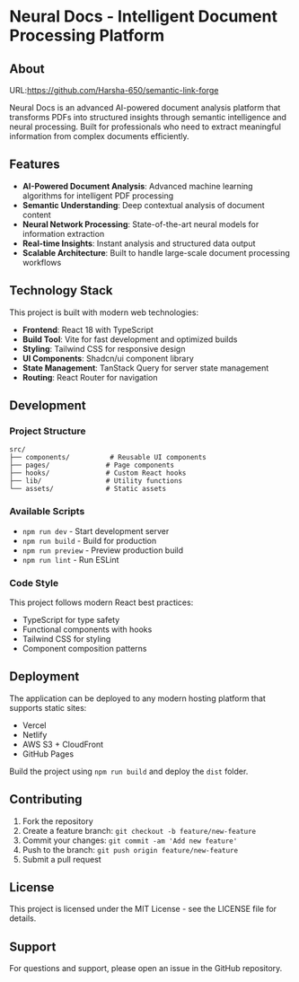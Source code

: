# Neural Docs - Intelligent Document Processing Platform

## About
URL:https://github.com/Harsha-650/semantic-link-forge


Neural Docs is an advanced AI-powered document analysis platform that transforms PDFs into structured insights through semantic intelligence and neural processing. Built for professionals who need to extract meaningful information from complex documents efficiently.

## Features

- **AI-Powered Document Analysis**: Advanced machine learning algorithms for intelligent PDF processing
- **Semantic Understanding**: Deep contextual analysis of document content
- **Neural Network Processing**: State-of-the-art neural models for information extraction
- **Real-time Insights**: Instant analysis and structured data output
- **Scalable Architecture**: Built to handle large-scale document processing workflows

## Technology Stack

This project is built with modern web technologies:

- **Frontend**: React 18 with TypeScript
- **Build Tool**: Vite for fast development and optimized builds
- **Styling**: Tailwind CSS for responsive design
- **UI Components**: Shadcn/ui component library
- **State Management**: TanStack Query for server state management
- **Routing**: React Router for navigation


## Development

### Project Structure

```
src/
├── components/          # Reusable UI components
├── pages/              # Page components
├── hooks/              # Custom React hooks
├── lib/                # Utility functions
└── assets/             # Static assets
```

### Available Scripts

- `npm run dev` - Start development server
- `npm run build` - Build for production
- `npm run preview` - Preview production build
- `npm run lint` - Run ESLint

### Code Style

This project follows modern React best practices:
- TypeScript for type safety
- Functional components with hooks
- Tailwind CSS for styling
- Component composition patterns

## Deployment

The application can be deployed to any modern hosting platform that supports static sites:

- Vercel
- Netlify
- AWS S3 + CloudFront
- GitHub Pages

Build the project using `npm run build` and deploy the `dist` folder.

## Contributing

1. Fork the repository
2. Create a feature branch: `git checkout -b feature/new-feature`
3. Commit your changes: `git commit -am 'Add new feature'`
4. Push to the branch: `git push origin feature/new-feature`
5. Submit a pull request

## License

This project is licensed under the MIT License - see the LICENSE file for details.

## Support

For questions and support, please open an issue in the GitHub repository.
